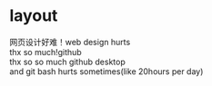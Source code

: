# layout<br/>
网页设计好难！web design hurts<br/>
thx so much!github <br/>
thx so so much github desktop <br/>
and git bash hurts sometimes(like 20hours per day)<br/>

